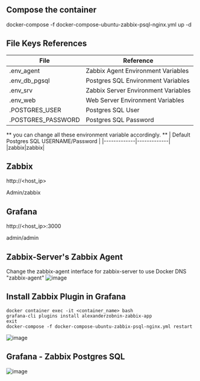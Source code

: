 ## Compose the container
docker-compose -f docker-compose-ubuntu-zabbix-psql-nginx.yml up -d

## File Keys References
| File  | Reference |
| ------------- | ------------- |
| .env_agent  | Zabbix Agent Environment Variables |
| .env_db_pgsql  | Postgres SQL Environment Variables  |
| .env_srv  | Zabbix Server Environment Variables  |
| .env_web  | Web Server Environment Variables  |
| .POSTGRES_USER  | Postgres SQL User  |
| .POSTGRES_PASSWORD  | Postgres SQL Password  |

** you can change all these environment variable accordingly. **
| Default Postgres SQL USERNAME/Password |
|-------------|-------------|
|zabbix|zabbix|

## Zabbix
http://<host_ip>

Admin/zabbix

## Grafana
http://<host_ip>:3000

admin/admin

## Zabbix-Server's Zabbix Agent
Change the zabbix-agent interface for zabbix-server to use Docker DNS "zabbix-agent"
![image](https://user-images.githubusercontent.com/83763465/130350449-f5f08b5e-d383-4d40-8d99-87383d55ea36.png)

## Install Zabbix Plugin in Grafana
```
docker container exec -it <container_name> bash
grafana-cli plugins install alexanderzobnin-zabbix-app
exit
docker-compose -f docker-compose-ubuntu-zabbix-psql-nginx.yml restart
```
![image](https://user-images.githubusercontent.com/83763465/130351264-1b8f07c8-90f6-40b7-9c37-9f47126351e6.png)

## Grafana - Zabbix Postgres SQL
![image](https://user-images.githubusercontent.com/83763465/130351548-d9263593-3d44-4ea0-8c02-2eaebc4fa72d.png)

